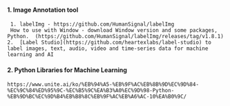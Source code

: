 #### 1. Image Annotation tool
	 1. labelImg - https://github.com/HumanSignal/labelImg
	 How to use with Window - download Window version and some packages, Python.  (https://github.com/HumanSignal/labelImg/releases/tag/v1.8.1)
	2.  [Label Studio](https://github.com/heartexlabs/label-studio) to label images, text, audio, video and time-series data for machine learning and AI
#### 2. Python Libraries for Machine Learning
	https://www.unite.ai/ko/%EB%94%A5-%EB%9F%AC%EB%8B%9D%EC%9D%84-%EC%9C%84%ED%95%9C-%EC%B5%9C%EA%B3%A0%EC%9D%98-Python-%EB%9D%BC%EC%9D%B4%EB%B8%8C%EB%9F%AC%EB%A6%AC-10%EA%B0%9C/